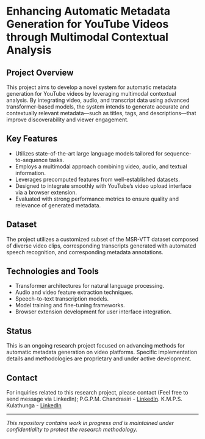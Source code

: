 # Enhancing Automatic Metadata Generation for YouTube Videos through Multimodal Contextual Analysis

## Project Overview

This project aims to develop a novel system for automatic metadata generation for YouTube videos by leveraging multimodal contextual analysis. By integrating video, audio, and transcript data using advanced transformer-based models, the system intends to generate accurate and contextually relevant metadata—such as titles, tags, and descriptions—that improve discoverability and viewer engagement.

## Key Features

- Utilizes state-of-the-art large language models tailored for sequence-to-sequence tasks.
- Employs a multimodal approach combining video, audio, and textual information.
- Leverages precomputed features from well-established datasets.
- Designed to integrate smoothly with YouTube’s video upload interface via a browser extension.
- Evaluated with strong performance metrics to ensure quality and relevance of generated metadata.

## Dataset

The project utilizes a customized subset of the MSR-VTT dataset composed of diverse video clips, corresponding transcripts generated with automated speech recognition, and corresponding metadata annotations.

## Technologies and Tools

- Transformer architectures for natural language processing.
- Audio and video feature extraction techniques.
- Speech-to-text transcription models.
- Model training and fine-tuning frameworks.
- Browser extension development for user interface integration.

## Status

This is an ongoing research project focused on advancing methods for automatic metadata generation on video platforms. Specific implementation details and methodologies are proprietary and under active development.

## Contact

For inquiries related to this research project, please contact (Feel free to send message via LinkedIn);
P.G.P.M. Chandrasiri - [LinkedIn](https://www.linkedin.com/in/pasinduchandrasiri).
K.M.P.S. Kulathunga - [LinkedIn](https://www.linkedin.com/in/pramuda-kulathunga)

---

*This repository contains work in progress and is maintained under confidentiality to protect the research methodology.*
